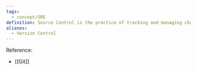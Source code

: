 ```yaml
---
tags:
  - concept/SRE
definition: Source Control is the practice of tracking and managing changes to software code.
aliases:
  - Version Control
---
```

Reference:  
- [[Git]]

